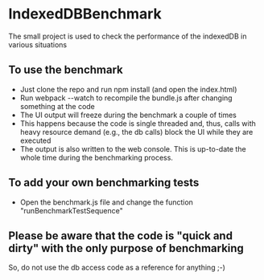 # IndexedDBBenchmark
The small project is used to check the performance of the indexedDB in various situations

## To use the benchmark
* Just clone the repo and run npm install (and open the index.html)
* Run webpack --watch to recompile the bundle.js after changing something at the code
* The UI output will freeze during the benchmark a couple of times
* This happens because the code is single threaded and, thus, calls with heavy resource demand (e.g., the db calls) block the UI while they are executed
* The output is also written to the web console. This is up-to-date the whole time during the benchmarking process.

## To add your own benchmarking tests
* Open the benchmark.js file and change the function "runBenchmarkTestSequence"

## Please be aware that the code is "quick and dirty" with the only purpose of benchmarking
So, do not use the db access code as a reference for anything ;-) 

